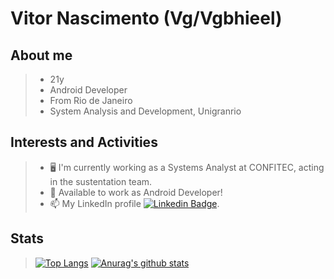 
# Vitor Nascimento (Vg/Vgbhieel)
## About me

> * 21y
> * Android Developer
> * From Rio de Janeiro
> * System Analysis and Development, Unigranrio

## Interests and Activities

> - :desktop_computer: I'm currently working as a Systems Analyst at CONFITEC, acting in the sustentation team.
> - 💬 Available to work as Android Developer!
> - 📫 My LinkedIn profile [![Linkedin Badge](https://img.shields.io/badge/-here-blue?style=flat-square&logo=Linkedin&logoColor=white&link=https://www.linkedin.com/in/vgbhieel/)](https://www.linkedin.com/in/vgbhieel/).

## Stats

> [![Top Langs](https://github-readme-stats.vercel.app/api/top-langs/?username=Vgbhieel&exclude_repo=portfolio-tcb,vgbhieel.github.io&show_icons=true&hide=html,teX&theme=dracula)](https://github.com/anuraghazra/github-readme-stats) [![Anurag's github stats](https://github-readme-stats.vercel.app/api?username=vgbhieel&show_icons=true&theme=dracula)](https://github.com/anuraghazra/github-readme-stats) 
